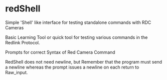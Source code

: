 # redShell
Simple 'Shell' like interface for testing standalone commands with RDC Cameras

Basic Learning Tool or quick tool for testing various commands in the Redlink Protocol.

Prompts for correct Syntax of Red Camera Command

RedShell does not need newline, but Remember that the program must send a newline whereas the prompt issues a newline on each return to Raw_input.

